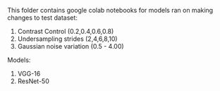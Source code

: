 This folder contains google colab notebooks for models ran on making changes to test dataset:
1. Contrast Control (0.2,0.4,0.6,0.8)
2. Undersampling strides (2,4,6,8,10)
3. Gaussian noise variation (0.5 - 4.00)

Models:
1. VGG-16
2. ResNet-50
